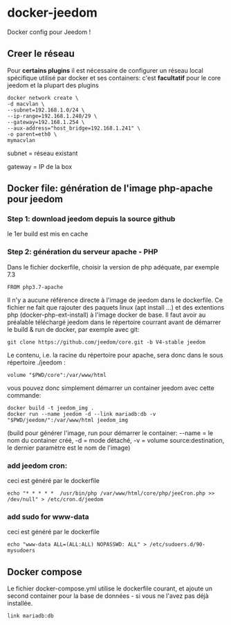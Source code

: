 # docker-jeedom
Docker config pour Jeedom !

## Creer le réseau

Pour **certains plugins** il est nécessaire de configurer un réseau local 
spécifique utilisé par docker et ses containers: c'est **facultatif** pour le core jeedom
et la plupart des plugins
```
docker network create \
-d macvlan \
--subnet=192.168.1.0/24 \
--ip-range=192.168.1.240/29 \
--gateway=192.168.1.254 \
--aux-address="host_bridge=192.168.1.241" \
-o parent=eth0 \
mymacvlan
```
subnet = réseau existant

gateway = IP de la box

## Docker file: génération de l'image php-apache pour jeedom

### Step 1: download jeedom depuis la source github

le 1er build est mis en cache

### Step 2: génération du serveur apache - PHP

Dans le fichier dockerfile, choisir la version de php adéquate, par exemple 7.3
```
FROM php3.7-apache
```

Il n'y a aucune référence directe à l'image de jeedom dans le dockerfile. Ce fichier ne fait
que rajouter des paquets linux (apt install ...) et des extentions php (docker-php-ext-install)
à l'image docker de base. Il faut avoir au préalable téléchargé jeedom dans le répertoire 
courrant avant de démarrer le build & run de docker, par exemple avec git:

```
git clone https://github.com/jeedom/core.git -b V4-stable jeedom
```

Le contenu, i.e. la racine du répertoire pour apache, sera donc dans le sous répertoire ./jeedom :
```
volume "$PWD/core":/var/www/html
```

vous pouvez donc simplement démarrer un container jeedom avec cette commande:
```
docker build -t jeedom_img .
docker run --name jeedom -d --link mariadb:db -v "$PWD/jeedom/":/var/www/html jeedom_img
```

(build pour générer l'image, run pour démarrer le container:
 --name = le nom du container créé, -d = mode détaché, -v = volume source:destination, 
le dernier paramètre est le nom de l'image)

### add jeedom cron:
ceci est généré par le dockerfile
```
echo "* * * * *  /usr/bin/php /var/www/html/core/php/jeeCron.php >> /dev/null" > /etc/cron.d/jeedom
```

### add sudo for www-data
ceci est généré par le dockerfile
```
echo "www-data ALL=(ALL:ALL) NOPASSWD: ALL" > /etc/sudoers.d/90-mysudoers
```

## Docker compose

Le fichier docker-compose.yml utilise le dockerfile courant, et ajoute un second container pour 
la base de données - si vous ne l'avez pas déjà installée.
```
link mariadb:db
```
